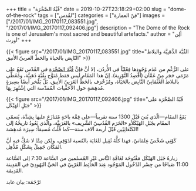 +++
title = "قُبَّةُ الصَّخْرَة"
date = 2019-10-27T23:18:29+02:00
slug = "dome-of-the-rock"
tags = ["لقُدس"]
categories = ["فنّ العمارة"]
images = ["/2017/01/IMG_20170117_083551.jpg", "/2017/01/IMG_20170117_092406.jpg"]
description = "The Dome of the Rock is one of Jerusalem's most sacred and beautiful artefacts."
author = "ألِن أورث"
+++

{{< figure src="/2017/01/IMG_20170117_083551.jpg" title="القُبَّة الذَّهَبِيَّة والبلاط النّابِض بالحياة والخطّ العربيّ الأنيق" >}}

على الرُّغْمِ من عَدَمِ وُجُودِها فِعْليّاً في الأُردُن، إلا أنَّ فإنَّ [قُبَّةَ الصَّخْرَةِ](https://ar.wikipedia.org/wiki/%D9%82%D8%A8%D8%A9_%D8%A7%D9%84%D8%B5%D8%AE%D8%B1%D8%A9) في القُدْس تَقَعُ على مَرْمَى حَجَر مِنْ عَمَّان (أَقْصِدُ التَّوْرِية).
إنّ هذا المَقَام  ليس فقط مُتوَّج بِقُبَّةٍ ذَهَبِيَّة، ومُغَطَّى بالبلاط العُثْمَانِيّ النَّابِض بالحَيَاة، ومُزَخْرَف بالخَطِّ العَرَبِيّ الأَنِيق، بَلْ يَفْخر أيضًا بسِيرَةٍ مُدهِشةٍ حول الأَحَقِّيات المُقدّسة التي اِشْتُهِرَ بِهَا.

<!--more-->

{{< figure src="/2017/01/IMG_20170117_092406.jpg" title="قُبّةُ الصَّخْرَة على جَبَلِ الهَيْكَل" >}}

يَقَعُ المقَام—الّذي بُنيَ قَبْلَ 1300 سنة تقريباً—على قِمَّة باحَةٍ مُتَنازَع عليها بِشِدَّة، يُسمّى المقَام بجَبَلِ الهَيْكَلأو «الحَرَم القُدُسِيّ الشَّرِيف» بالعَرَبِيَّة، والّذي يَعُودُ تاريخُهُ إلى الكَنْعَانِيّين قَبْلَ أربعة آلاف سنة—كَما قُلْتُ مُسبقاً: سِيرَة مُدهِشة!

كَوْنِي شَخْصٌ عِلمَانيّ، فهذا كلُّهُ ثَقِيل للغَايَة بالنّسبة لذَوْقِي، ولِكن مِمَّا لا شَكَّ فيهِ أنَّ المَكَان جَمِيلٌ بِشَكْلٍ مُذْهِل.

زيارةُ جَبَل الهَيْكَل مَفْتُوحَة لعَامَّةِ النَّاس غَيْرِ المُسلمين من السَّاعة 7:30 إلى السَّاعة 11:00 صَباحًا من جِسْر الدّخُول المَوْجُود عِندَ الحَائِط الغَرْبِيّ في الحَيِّ اليَهُودِيّ في المَدِينة القَدِيمَة.

تَرْجَمَة: بيان عابد
